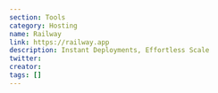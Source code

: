 ```yaml
---
section: Tools
category: Hosting
name: Railway
link: https://railway.app
description: Instant Deployments, Effortless Scale
twitter:
creator:
tags: []
---
```

